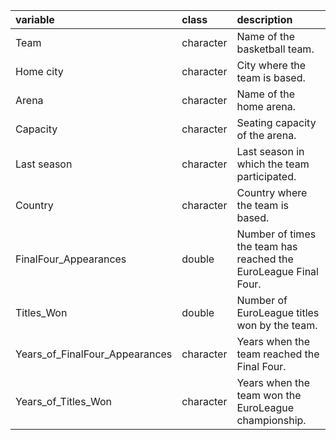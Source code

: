 |variable                       |class     |description                                                                 |
|:------------------------------|:---------|:---------------------------------------------------------------------------|
|Team                           |character |Name of the basketball team.                                                 |
|Home city                      |character |City where the team is based.                                               |
|Arena                          |character |Name of the home arena.                                                     |
|Capacity                       |character |Seating capacity of the arena.                                              |
|Last season                    |character |Last season in which the team participated.                                 |
|Country                        |character |Country where the team is based.                                            |
|FinalFour_Appearances          |double    |Number of times the team has reached the EuroLeague Final Four.             |
|Titles_Won                     |double    |Number of EuroLeague titles won by the team.                                |
|Years_of_FinalFour_Appearances |character |Years when the team reached the Final Four.                                 |
|Years_of_Titles_Won            |character |Years when the team won the EuroLeague championship.                        |
